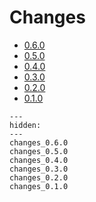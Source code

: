 # Changes

* [0.6.0](changes_0.6.0.md)
* [0.5.0](changes_0.5.0.md)
* [0.4.0](changes_0.4.0.md)
* [0.3.0](changes_0.3.0.md)
* [0.2.0](changes_0.2.0.md)
* [0.1.0](changes_0.1.0.md)

<!--- This MyST Parser Sphinx directive is necessary to keep Sphinx happy. We need list here all release letters again, because release droid and other scripts assume Markdown --->
```{toctree}
---
hidden:
---
changes_0.6.0
changes_0.5.0
changes_0.4.0
changes_0.3.0
changes_0.2.0
changes_0.1.0
```
